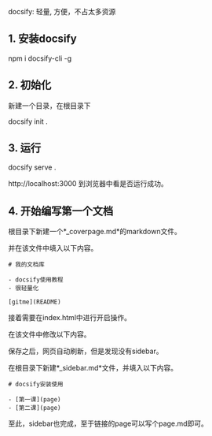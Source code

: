 docsify: 轻量, 方便，不占太多资源

## 1. 安装docsify

npm i docsify-cli -g

## 2. 初始化

新建一个目录，在根目录下

docsify init .

## 3. 运行

docsify serve . 

http://localhost:3000 到浏览器中看是否运行成功。

## 4. 开始编写第一个文档

根目录下新建一个*_coverpage.md*的markdown文件。

并在该文件中填入以下内容。

```
# 我的文档库

- docsify使用教程
- 很轻量化

[gitme](README)
```

接着需要在index.html中进行开启操作。

在该文件中修改以下内容。

<script>
    window.$docsify = {
      name: '',
      repo: '',
      coverpage: true,
      loadSidebar: true,
    }
  </script>



保存之后，网页自动刷新，但是发现没有sidebar。

在根目录下新建*_sidebar.md*文件，并填入以下内容。

```
# docsify安装使用

- [第一课](page)
- [第二课](page)
```

至此，sidebar也完成，至于链接的page可以写个page.md即可。





